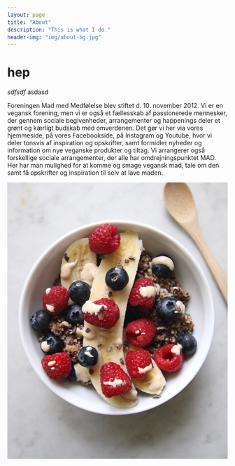 ```yaml
---
layout: page
title: "About"
description: "This is what I do."
header-img: "img/about-bg.jpg"
---
```


# hep

*sdfsdf* 
asdasd
<p>

Foreningen Mad med Medfølelse blev stiftet d. 10. november 2012. Vi er en vegansk forening, men vi er også et fællesskab af passionerede mennesker, der gennem sociale begivenheder, arrangementer og happenings deler et grønt og kærligt budskab med omverdenen. Det gør vi her via vores hjemmeside, på vores Facebookside, på Instagram og Youtube, hvor vi deler tonsvis af inspiration og opskrifter, samt formidler nyheder og information om nye veganske produkter og tiltag. Vi arrangerer også forskellige sociale arrangementer, der alle har omdrejningspunktet MAD. Her har man mulighed for at komme og smage vegansk mad, tale om den samt få opskrifter og inspiration til selv at lave maden.

!["this is the alternative text"](/img/30591124_366309097222346_3554996339873939456_n.jpg)



</p>
